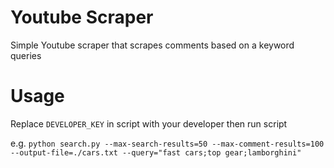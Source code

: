 # Youtube Scraper
Simple Youtube scraper that scrapes comments based on a keyword queries

# Usage
Replace `DEVELOPER_KEY` in script with your developer then run script

e.g. `python search.py --max-search-results=50 --max-comment-results=100 --output-file=./cars.txt --query="fast cars;top gear;lamborghini"`

